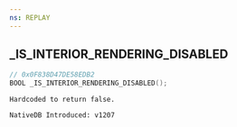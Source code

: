 ```yaml
---
ns: REPLAY
---
```

## _IS_INTERIOR_RENDERING_DISABLED

```c
// 0x0F838D47DE58EDB2
BOOL _IS_INTERIOR_RENDERING_DISABLED();
```

```
Hardcoded to return false.

NativeDB Introduced: v1207
```

